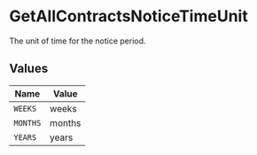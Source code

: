 # GetAllContractsNoticeTimeUnit

The unit of time for the notice period.


## Values

| Name     | Value    |
| -------- | -------- |
| `WEEKS`  | weeks    |
| `MONTHS` | months   |
| `YEARS`  | years    |